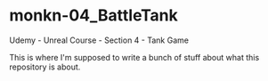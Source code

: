 # monkn-04_BattleTank
Udemy - Unreal Course - Section 4 - Tank Game

This is where I'm supposed to write a bunch of stuff about what this repository is about.
